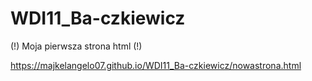 # WDI11_Ba-czkiewicz
(!) Moja pierwsza strona html (!)

https://majkelangelo07.github.io/WDI11_Ba-czkiewicz/nowastrona.html
